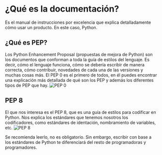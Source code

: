 # ¿Qué es la documentación?
Es el manual de instrucciones por excelencia que explica detalladamente cómo usar un producto. En este caso, Python.


## ¿Qué es PEP?
Los Python Enhancement Proposal (propuestas de mejora de Python) son los documentos que conforman a toda la guía
de estilos del lenguaje. Es decir, cómo el lenguaje funciona, cómo se debería escribir de manera correcta, cómo
contribuir, novedades de cada una de las versiones y muchas cosas más. El PEP 0 es el primero de todos, en él
puedes encontrar una explicación más detallada de qué son los PEP y además los diferentes tipos de PEP que hay.
![PEP 0](https://peps.python.org/pep-0000/)

## PEP 8
El que nos interesa es el PEP 8, que es una guía de estilos para codificar en Python. Nos explica los estándares
que tenemos nosotros los codificadores, como estándares de identación, nombramiento de variables, etc.
![PEP 8](https://peps.python.org/pep-0008/)

Se recomienda leerlo, no es obligatorio. Sin embargo, escribir con base a los estándares de Python te diferenciará
del resto de programadoras y programadores.
